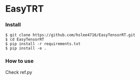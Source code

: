 EasyTRT
===
### **Install**
```shell
$ git clone https://github.com/hslee4716/EasyTensorRT.git
$ cd EasyTensorRT
$ pip install -r requirements.txt
$ pip install -e .
```
### **How to use**
Check ref.py
